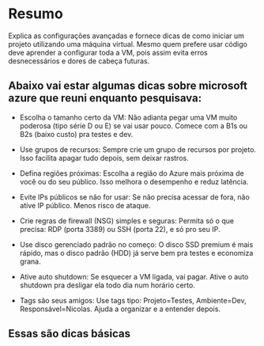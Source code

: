 # Resumo

Explica as configurações avançadas e fornece dicas de como iniciar um projeto utilizando uma máquina virtual. Mesmo quem prefere usar código deve aprender a configurar toda a VM, pois assim evita erros desnecessários e dores de cabeça futuras.

## Abaixo vai estar algumas dicas sobre microsoft azure que reuni enquanto pesquisava:

- Escolha o tamanho certo da VM:
Não adianta pegar uma VM muito poderosa (tipo série D ou E) se vai usar pouco. Comece com a B1s ou B2s (baixo custo) pra testes e dev.

- Use grupos de recursos:
Sempre crie um grupo de recursos por projeto. Isso facilita apagar tudo depois, sem deixar rastros.

- Defina regiões próximas:
Escolha a região do Azure mais próxima de você ou do seu público. Isso melhora o desempenho e reduz latência.

- Evite IPs públicos se não for usar:
Se não precisa acessar de fora, não ative IP público. Menos risco de ataque.

- Crie regras de firewall (NSG) simples e seguras:
Permita só o que precisa: RDP (porta 3389) ou SSH (porta 22), e só pro seu IP.

- Use disco gerenciado padrão no começo:
O disco SSD premium é mais rápido, mas o disco padrão (HDD) já serve bem pra testes e economiza grana.

- Ative auto shutdown:
Se esquecer a VM ligada, vai pagar. Ative o auto shutdown pra desligar ela todo dia num horário certo.

- Tags são seus amigos:
Use tags tipo: Projeto=Testes, Ambiente=Dev, Responsável=Nicolas. Ajuda a organizar e a entender depois.


## Essas são dicas básicas
